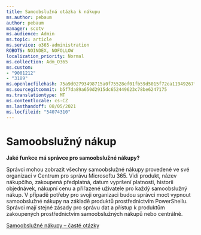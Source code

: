 ```yaml
---
title: Samoobslužná otázka k nákupu
ms.author: pebaum
author: pebaum
manager: scotv
ms.audience: Admin
ms.topic: article
ms.service: o365-administration
ROBOTS: NOINDEX, NOFOLLOW
localization_priority: Normal
ms.collection: Adm_O365
ms.custom:
- "9001212"
- "3189"
ms.openlocfilehash: 75a9d02793498715a0f75528ef01fb59d5015f72ea11949267f2a7d36ff19550
ms.sourcegitcommit: b5f7da89a650d2915dc652449623c78be6247175
ms.translationtype: MT
ms.contentlocale: cs-CZ
ms.lasthandoff: 08/05/2021
ms.locfileid: "54074310"
---
```

# <a name="self-service-purchase"></a>Samoobslužný nákup

**Jaké funkce má správce pro samoobslužné nákupy?**

Správci mohou zobrazit všechny samoobslužné nákupy provedené ve své organizaci v Centrum pro správu Microsoftu 365. Vidí produkt, název nákupčího, zakoupená předplatná, datum vypršení platnosti, historii objednávek, nákupní cenu a přiřazené uživatele pro každý samoobslužný nákup.  V případě potřeby pro svoji organizaci budou správci moct vypnout samoobslužné nákupy na základě produktů prostřednictvím PowerShellu.  Správci mají stejné zásady pro správu dat a přístup k produktům zakoupených prostřednictvím samoobslužných nákupů nebo centrálně.

[Samoobslužné nákupy – časté otázky](https://aka.ms/self-service-purchase-faq)

